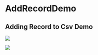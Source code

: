 # AddRecordDemo

## Adding Record to Csv Demo


![](https://github.com/melvincabatuan/AddRecordDemo/blob/master/AddRecordDemo.png)


![](https://github.com/melvincabatuan/AddRecordDemo/blob/master/AddRecordDemo2.png)
